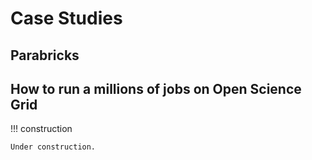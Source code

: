 # Case Studies

## Parabricks

## How to run a millions of jobs on Open Science Grid

<!-- markdownlint-disable MD046 -->
!!! construction

    Under construction.
<!-- markdownlint-enable MD046 -->